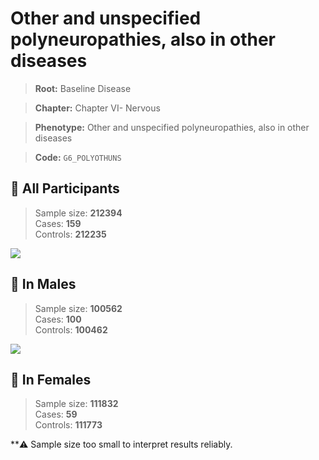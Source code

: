 # Other and unspecified polyneuropathies, also in other diseases

> **Root:** Baseline Disease  

> **Chapter:** Chapter VI- Nervous  

> **Phenotype:** Other and unspecified polyneuropathies, also in other diseases  

> **Code:** `G6_POLYOTHUNS`

## 🧪 All Participants  
> Sample size: **212394**  
> Cases: **159**  
> Controls: **212235**
<img src="/Disease/Figures/ALL/Baseline/G6_POLYOTHUNS.png"/>
<CsvTable src="/public/Disease/Data/ALL/Baseline/LG_G6_POLYOTHUNS.csv" label="🔍 View full results" />

## 👨 In Males  
> Sample size: **100562**  
> Cases: **100**  
> Controls: **100462**
<img src="/Disease/Figures/Male/Baseline/G6_POLYOTHUNS.png"/>
<CsvTable src="/public/Disease/Data/Male/Baseline/LG_G6_POLYOTHUNS.csv" label="🔍 View full results" />

## 👩 In Females  
> Sample size: **111832**  
> Cases: **59**  
> Controls: **111773**

**⚠️ Sample size too small to interpret results reliably.
